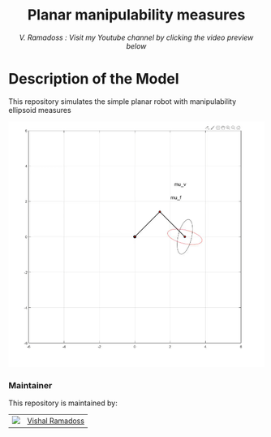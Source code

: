 <h1 align="center">
Planar manipulability measures </h1>
<div align="center">
<i>
V. Ramadoss : Visit my Youtube channel by clicking the video preview below
</i>
</div>

# Description of the Model

This repository simulates the simple planar robot with manipulability ellipsoid measures

<p align="center">

[![Watch more trajectory videos](https://github.com/austinvishal/Planarmanipulability/blob/main/assets/thumbnail.png)](https://github.com/austinvishal/Planarmanipulability/blob/main/assets/planarmanipulability.mp4)

### Maintainer

This repository is maintained by:

| | |
|:---:|:---:|
| [<img src="https://github.com/austinvishal.png" width="40">](https://github.com/austinvishal) | [Vishal Ramadoss](https://github.com/austinvishal) |